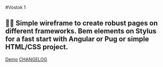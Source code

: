 #Vostok 1

## 👩‍🚀 Simple wireframe to create robust pages on different frameworks. Bem elements on Stylus for a fast start with Angular or Pug or simple HTML/CSS project.

[Demo](https://akalightowl.github.io/vostok1/)
[CHANGELOG](https://github.com/akalightowl/vostok1/blob/master/CHANGELOG.md) 